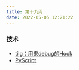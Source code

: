 ```yaml
---
title: 第十九周
date: 2022-05-05 12:21:22
---
```

### 技术
- [tilg：用来debug的Hook](https://github.com/shuding/tilg)
- [PyScript](https://github.com/pyscript/pyscript)
